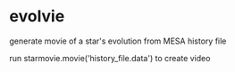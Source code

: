 # evolvie
generate movie of a star's evolution from MESA history file

run starmovie.movie('history_file.data') to create video
